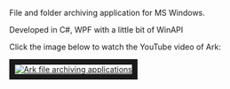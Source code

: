 File and folder archiving application for MS Windows.

Developed in C#, WPF with a little bit of WinAPI

Click the image below to watch the YouTube video of Ark:

<a href="http://www.youtube.com/watch?feature=player_embedded&v=Nm7wimDNTZ8
" target="_blank"><img src="http://img.youtube.com/vi/Nm7wimDNTZ8/0.jpg" 
alt="Ark file archiving applications" border="10" /></a>
